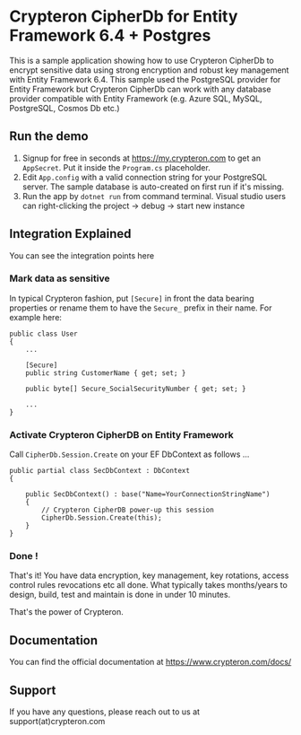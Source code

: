 ﻿# Crypteron CipherDb for Entity Framework 6.4 + Postgres

This is a sample application showing how to use Crypteron CipherDb to encrypt sensitive data using strong encryption and robust key management with Entity Framework 6.4. This sample used the PostgreSQL provider for Entity Framework but Crypteron CipherDb can work with any database provider compatible with Entity Framework (e.g. Azure SQL, MySQL, PostgreSQL, Cosmos Db etc.)

## Run the demo

1. Signup for free in seconds at https://my.crypteron.com to get an `AppSecret`. Put it inside the `Program.cs` placeholder.
2. Edit `App.config` with a valid connection string for your PostgreSQL server. The sample database is auto-created on first run if it's missing.
3. Run the app by `dotnet run` from command terminal. Visual studio users can right-clicking the project -> debug -> start new instance

## Integration Explained

You can see the integration points here

### Mark data as sensitive

In typical Crypteron fashion, put `[Secure]` in front the data bearing properties or rename them to have the `Secure_` prefix in their name. For example here:

```
public class User
{
    ...

    [Secure]
    public string CustomerName { get; set; }

    public byte[] Secure_SocialSecurityNumber { get; set; }

	...
}
```

### Activate Crypteron CipherDB on Entity Framework

Call `CipherDb.Session.Create` on your EF DbContext as follows ...

```
public partial class SecDbContext : DbContext
{

    public SecDbContext() : base("Name=YourConnectionStringName")
    {
        // Crypteron CipherDB power-up this session
        CipherDb.Session.Create(this);
    }
}
```

### Done !

That's it! You have data encryption, key management, key rotations, access control rules revocations etc all done. What typically takes months/years to design, build, test and maintain is done in under 10 minutes. 

That's the power of Crypteron.

## Documentation 

You can find the official documentation at https://www.crypteron.com/docs/

## Support

If you have any questions, please reach out to us at support(at)crypteron.com
